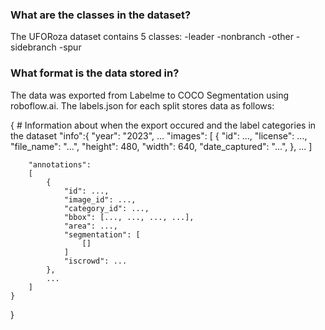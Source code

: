 ### What are the classes in the dataset? ###
The UFORoza dataset contains 5 classes:
    -leader
    -nonbranch
    -other
    -sidebranch
    -spur


### What format is the data stored in? ###
The data was exported from Labelme to COCO Segmentation using roboflow.ai.
The labels.json for each split stores data as follows:

{
    # Information about when the export occured and the label categories in the dataset
    "info":{
        "year": "2023",
        ...
        "images":
        [
            {
                "id": ...,
                "license": ...,
                "file_name": "...",
                "height": 480,
                "width": 640,
                "date_captured": "...",
            },
            ...
        ]

        "annotations":
        [
            {
                "id": ...,
                "image_id": ...,
                "category_id": ...,
                "bbox": [..., ..., ..., ...],
                "area": ...,
                "segmentation": [
                    []
                ]
                "iscrowd": ...
            },
            ...
        ]
    }
}